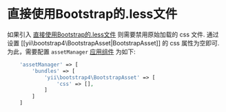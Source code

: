 直接使用Bootstrap的.less文件
=======================================

如果引入 [直接使用Bootstrap的.less文件](http://getbootstrap.com/getting-started/#customizing)
则需要禁用原始加载的 css 文件.
通过设置 [[yii\bootstrap4\BootstrapAsset|BootstrapAsset]] 的 css 属性为空即可.
为此，需要配置 `assetManager` [应用组件](https://github.com/yiisoft/yii2/blob/master/docs/guide/structure-application-components.md) 为如下:

```php
    'assetManager' => [
        'bundles' => [
            'yii\bootstrap4\BootstrapAsset' => [
                'css' => [],
            ]
        ]
    ]
```
